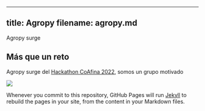 
---
title: Agropy
filename: agropy.md
--- 

Agropy surge 


## Más que un reto

Agropy surge del [Hackathon CoAfina 2022](https://laconga.redclara.net/hackathon/), somos un grupo motivado

![](https://laconga.redclara.net/hackathon/static/media/logo-co-afina.196c0780.png)


Whenever you commit to this repository, GitHub Pages will run [Jekyll](https://jekyllrb.com/) to rebuild the pages in your site, from the content in your Markdown files.
